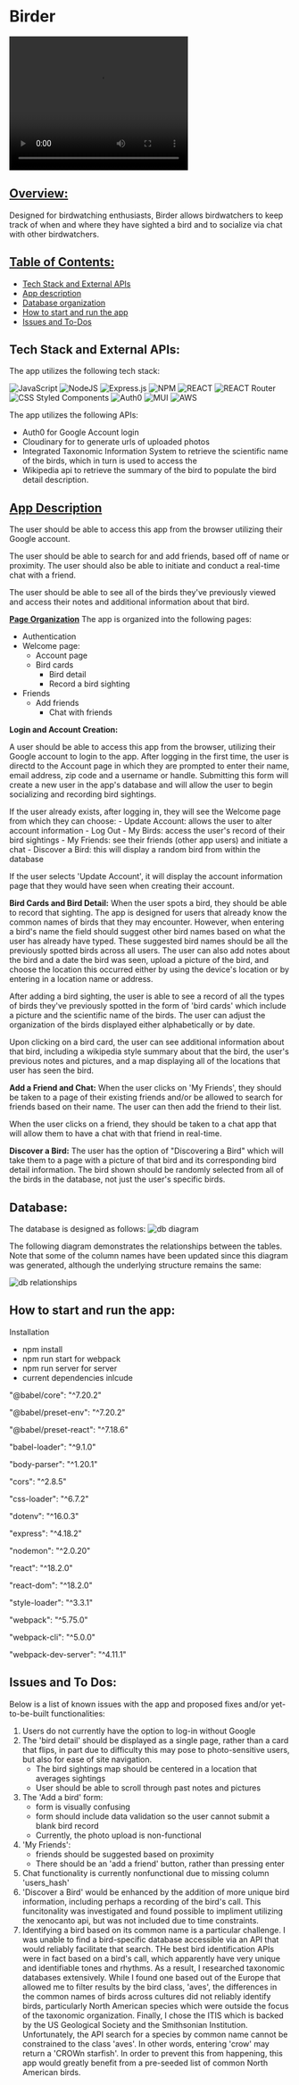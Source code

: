 **<h1>Birder</h1>**

<video width="320" height="240" controls>
  <source src="Screen%20Recording%202023-04-11%20at%206.45.17%20PM.mov" type="video/mp4">
</video>

**<h2 style="text-decoration:underline;">Overview:</h2>**

Designed for birdwatching enthusiasts, Birder allows birdwatchers to keep track of when and where they have sighted a bird and to socialize via chat with other birdwatchers.

**<h2 style="text-decoration:underline;"> Table of Contents:</h2>**

* [Tech Stack and External APIs](#-tech-stack-and-external-apis)
* [App description](#-app-description)
* [Database organization](#database)
* [How to start and run the app](#-how-to-start-and-run-the-app-)
* [Issues and To-Dos](#-issues-and-to-dos-)

**<h2> Tech Stack and External APIs:</h2>**
The app utilizes the following tech stack:

![JavaScript](https://img.shields.io/badge/javascript-%23323330.svg?style=for-the-badge&logo=javascript&logoColor=%23F7DF1E)
![NodeJS](https://img.shields.io/badge/node.js-6DA55F?style=for-the-badge&logo=node.js&logoColor=white)
![Express.js](https://img.shields.io/badge/express.js-%23404d59.svg?style=for-the-badge&logo=express&logoColor=%2361DAFB)
![NPM](https://img.shields.io/badge/NPM-%23000000.svg?style=for-the-badge&logo=npm&logoColor=white)
![REACT](https://img.shields.io/badge/React-61DAFB?style=for-the-badge&logo=react&logoColor=white)
![REACT Router](https://img.shields.io/badge/React%20Router-CA4245.svg?style=for-the-badge&logo=React-Router&logoColor=white)
![CSS Styled Components](https://img.shields.io/badge/styledcomponents-DB7093.svg?style=for-the-badge&logo=styled-components&logoColor=white)
![Auth0](https://img.shields.io/badge/Auth0-EB5424.svg?style=for-the-badge&logo=Auth0&logoColor=white)
![MUI](https://img.shields.io/badge/MUI-007FFF.svg?style=for-the-badge&logo=MUI&logoColor=white)
![AWS](https://img.shields.io/badge/Amazon%20AWS-232F3E.svg?style=for-the-badge&logo=Amazon-AWS&logoColor=white)


The app utilizes the following APIs:
* Auth0 for Google Account login
* Cloudinary for to generate urls of uploaded photos
* Integrated Taxonomic Information System to retrieve the scientific name of the birds, which in turn is used to access the
* Wikipedia api to retrieve the summary of the bird to populate the bird detail description.

**<h2 style="text-decoration:underline;"> App Description</h2>**
The user should be able to access this app from the browser utilizing their Google account.

The user should be able to search for and add friends, based off of name or proximity. The user should also be able to initiate and conduct a real-time chat with a friend.

The user should be able to see all of the birds they've previously viewed and access their notes and additional information about that bird.

**<span style="text-decoration:underline;"> Page Organization</span>**
The app is organized into the following pages:
* Authentication
* Welcome page:
    * Account page
    * Bird cards
        * Bird detail
        * Record a bird sighting
* Friends
    * Add friends
        * Chat with friends

**<span> Login and Account Creation:</span>**

A user should be able to access this app from the browser, utilizing their Google account to login to the app.
After logging in the first time, the user is directd to the Account page in which they are prompted to enter their name, email address, zip code and a username or handle. Submitting this form will create a new user in the app's database and will allow the user to begin socializing and recording bird sightings.

If the user already exists, after logging in, they will see the Welcome page from which they can choose:
    - Update Account: allows the user to alter account information
    - Log Out
    - My Birds: access the user's record of their bird sightings
    - My Friends: see their friends (other app users) and initiate a chat
    - Discover a Bird: this will display a random bird from within the database

If the user selects 'Update Account', it will display the account information page that they would have seen when creating their account.

**<span> Bird Cards and Bird Detail:</span>**
When the user spots a bird, they should be able to record that sighting. The app is designed for users that already know the common names of birds that they may encounter. However, when entering a bird's name the field should suggest other bird names based on what the user has already have typed. These suggested bird names should be all the previously spotted birds across all users. The user can also add notes about the bird and a date the bird was seen, upload a picture of the bird, and choose the location this occurred either by using the device's location or by entering in a location name or address.

After adding a bird sighting, the user is able to see a record of all the types of birds they've previously spotted in the form of 'bird cards' which include a picture and the scientific name of the birds. The user can adjust the organization of the birds displayed either alphabetically or by date.

Upon clicking on a bird card, the user can see additional information about that bird, including a wikipedia style summary about that the bird, the user's previous notes and pictures, and a map displaying all of the locations that user has seen the bird.

**<span> Add a Friend and Chat:</span>**
When the user clicks on 'My Friends', they should be taken to a page of their existing friends and/or be allowed to search for friends based on their name. The user can then add the friend to their list.

When the user clicks on a friend, they should be taken to a chat app that will allow them to have a chat with that friend in real-time.

**<span> Discover a Bird:</span>**
The user has the option of "Discovering a Bird" which will take them to a page with a picture of that bird and its corresponding bird detail information. The bird shown should be randomly selected from all of the birds in the database, not just the user's specific birds.

**<h2>Database:</h2>**
The database is designed as follows:
![db diagram](db_visual.png)

The following diagram demonstrates the relationships between the tables. Note that some of the column names have been updated since this diagram was generated, although the underlying structure remains the same:

![db relationships](database_relations.png)


**<h2> How to start and run the app: </h2>**
Installation
* npm install
* npm run start for webpack
* npm run server for server
* current dependencies inlcude

<p>"@babel/core": "^7.20.2"</p>
<p>"@babel/preset-env": "^7.20.2"</p>
<p>"@babel/preset-react": "^7.18.6"</p>
<p>"babel-loader": "^9.1.0"</p>
<p>"body-parser": "^1.20.1"</p>
<p>"cors": "^2.8.5"</p>
<p>"css-loader": "^6.7.2"</p>
<p>"dotenv": "^16.0.3"</p>
<p>"express": "^4.18.2"</p>
<p>"nodemon": "^2.0.20"</p>
<p>"react": "^18.2.0"</p>
<p>"react-dom": "^18.2.0"</p>
<p>"style-loader": "^3.3.1"</p>
<p>"webpack": "^5.75.0"</p>
<p>"webpack-cli": "^5.0.0"</p>
<p>"webpack-dev-server": "^4.11.1"</p>


**<h2> Issues and To Dos: </h2>**
Below is a list of known issues with the app and proposed fixes and/or yet-to-be-built functionalities:
1. Users do not currently have the option to log-in without Google
2. The 'bird detail' should be displayed as a single page, rather than a card that flips, in part due to difficulty this may pose to photo-sensitive users, but also for ease of site navigation.
    * The bird sightings map should be centered in a location that averages sightings
    * User should be able to scroll through past notes and pictures
3. The 'Add a bird' form:
    * form is visually confusing
    * form should include data validation so the user cannot submit a blank bird record
    * Currently, the photo upload is non-functional
4. 'My Friends':
    * friends should be suggested based on proximity
    * There should be an 'add a friend' button, rather than pressing enter
5. Chat functionality is currently nonfunctional due to missing column 'users_hash'
6. 'Discover a Bird' would be enhanced by the addition of more unique bird information, including perhaps a recording of the bird's call. This funcitonality was investigated and found possible to impliment utilizing the xenocanto api, but was not included due to time constraints.
7. Identifying a bird based on its common name is a particular challenge. I was unable to find a bird-specific database accessible via an API that would reliably facilitate that search. THe best bird identification APIs were in fact based on a bird's call, which apparently have very unique and identifiable tones and rhythms. As a result, I researched taxonomic databases extensively. While I found one based out of the Europe that allowed me to filter results by the bird class, 'aves', the differences in the common names of birds across cultures did not reliably identify birds, particularly North American species which were outside the focus of the taxonomic organization. Finally, I chose the ITIS which is backed by the US Geological Society and the Smithsonian Institution. Unfortunately, the API search for a species by common name cannot be constrained to the class 'aves'. In other words, entering 'crow' may return a 'CROWn starfish'. In order to prevent this from happening, this app would greatly benefit from a pre-seeded list of common North American birds.


